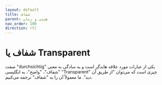 ```yaml
---
layout: default
title: شفاف
parent: هستی و زمان
nav_order: 100
direction: rtl
---
```


# شفاف یا Transparent
صفت "durchsichtig" یکی از عبارات مورد علاقه هایدگر است و به سادگی به معنی "شفاف"، "واضح"، به انگلیسی "Transparent" چیزی است که می‌توان "از طریق آن دید". ما معمولاً آن را به "شفاف" ترجمه می‌کنیم.
